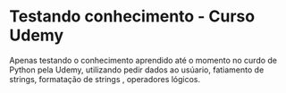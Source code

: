 # Testando conhecimento - Curso Udemy
 Apenas testando o conhecimento aprendido até o momento no curdo de Python pela Udemy, utilizando pedir dados ao usúario, fatiamento de strings,  formatação de strings , operadores lógicos. 
